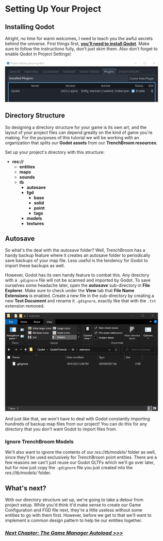 

# Setting Up Your Project

## Installing Qodot

Alright, no time for warm welcomes, I need to teach you the awful secrets behind the universe. First things first, **[you'll need to install Qodot](https://github.com/QodotPlugin/Qodot/)**. Make sure to follow the instructions fully, don't just skim them. Also don't forget to enable Qodot in Project Settings!

<p align=center><img src="../images/setup00.png"><br>

## Directory Structure

So designing a directory structure for your game is its own art, and the layout of your project files can depend greatly on the kind of game you're making. For the purposes of this tutorial we will be working with an organization that splits our **Godot assets** from our **TrenchBroom resources**.

Set up your project's directory with this structure:

- **res://**
    - **entities**
    - **maps**
    - **sounds**
    - **tb**
        - **autosave**
        - **fgd**
            - **base**
            - **solid**
            - **point**
            - **tags**
        - **models**
        - **textures**

## Autosave<br>
So what's the deal with the _autosave_ folder? Well, TrenchBroom has a handy backup feature where it creates an autosave folder to periodically save backups of your map file. Less useful is the tendency for Godot to import these backups as well.

However, Godot has its own handy feature to combat this. Any directory with a `.gdignore` file will not be scanned and imported by Godot. To save ourselves some headache later, open the **_autosave_** sub-directory in **File Explorer**. Make sure to check under the **View** tab that **File Name Extensions** is enabled. Create a new file in the sub-directory by creating a new **Text Document** and rename it `.gdignore`, exactly like that with the `.txt` extension removed.<br>

<p align=center><img src="../images/gdignore.png"><br>

And just like that, we won't have to deal with Godot constantly importing hundreds of backup map files from our project! You can do this for any directory that you don't want Godot to import files from.

### Ignore TrenchBroom Models<br>

We'll also want to ignore the contents of our _res://tb/models/_ folder as well, since they'll be used exclusively for TrenchBroom point entities. There are a few reasons we can't just reuse our Godot GLTFs which we'll go over later, but for now just copy the `.gdignore` file you just created into the _res://tb/models/_ folder.

## What's next?

With our directory structure set up, we're going to take a detour from project setup. While you'd think it'd make sense to create our Game Configuration and FGD file next, they're a little useless without some entities to go with them first. However, before we get to that we'll want to implement a common design pattern to help tie our entities together.

### [**_Next Chapter: The Game Manager Autoload >>>_**](gamemanager.md)